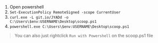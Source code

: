 1. Open powershell
2. `Set-ExecutionPolicy RemoteSigned -scope CurrentUser`
3. `curl.exe -L git.io/JYADd -o C:\Users\$env:USERNAME\Desktop\scoop.ps1`
4. `powershell.exe C:\Users\$env:USERNAME\Desktop\scoop.ps1`

> You can also just rightclick `Run with Powershell` on the scoop.ps1 file
